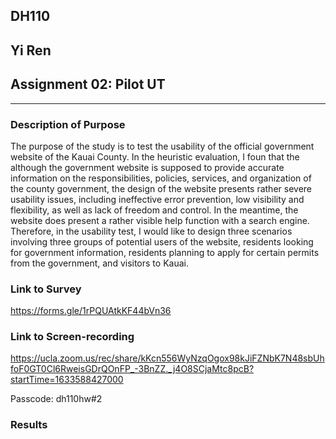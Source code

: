 ## DH110 
## Yi Ren
## Assignment 02: Pilot UT
---
### Description of Purpose 
The purpose of the study is to test the usability of the official government website of the Kauai County. In the heuristic evaluation, I foun that the although the government website is supposed to provide accurate information on the responsibilities, policies, services, and organization of the county government, the design of the website presents rather severe usability issues, including ineffective error prevention, low visibility and flexibility, as well as lack of freedom and control. In the meantime, the website does present a rather visible help function with a search engine. Therefore, in the usability test, I would like to design three scenarios involving three groups of potential users of the website, residents looking for government information, residents planning to apply for certain permits from the government, and visitors to Kauai.  



### Link to Survey
https://forms.gle/1rPQUAtkKF44bVn36

### Link to Screen-recording 
https://ucla.zoom.us/rec/share/kKcn556WyNzqOgox98kJiFZNbK7N48sbUhfoF0GT0Cl6RweisGDrQOnFP_-3BnZZ._j4O8SCjaMtc8pcB?startTime=1633588427000 

Passcode: dh110hw#2

### Results 

